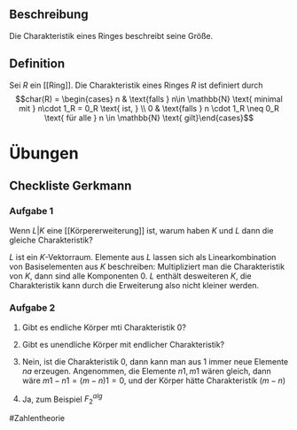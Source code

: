 ## Beschreibung
Die Charakteristik eines Ringes beschreibt seine Größe.

## Definition
Sei $R$ ein [[Ring]]. Die Charakteristik eines Ringes $R$ ist definiert durch
$$char(R) = \begin{cases} n & \text{falls } n\in \mathbb{N} \text{ minimal mit } n\cdot 1_R = 0_R \text{ ist, } \\ 0 & \text{falls } n \cdot 1_R \neq 0_R \text{ für alle } n \in \mathbb{N} \text{ gilt}\end{cases}$$

# Übungen 
## Checkliste Gerkmann
### Aufgabe 1
Wenn $L|K$ eine [[Körpererweiterung]] ist, warum haben $K$ und $L$ dann die gleiche Charakteristik?

$L$ ist ein $K$-Vektorraum. Elemente aus $L$ lassen sich als Linearkombination von Basiselementen aus $K$ beschreiben:
Multipliziert man die Charakteristik von $K$, dann sind alle Komponenten $0$. $L$ enthält desweiteren $K$, die Charakteristik kann durch die Erweiterung also nicht kleiner werden.

### Aufgabe 2
1. Gibt es endliche Körper mti Charakteristik $0$?
2. Gibt es unendliche Körper mit endlicher Charakteristik?

1. Nein, ist die Charakteristik 0, dann kann man aus $1$ immer neue Elemente $na$ erzeugen. Angenommen, die Elemente $n1, m1$ wären gleich, dann wäre $m1-n1 = (m-n)1 = 0$, und der Körper hätte Charakteristik $(m-n)$
2. Ja, zum Beispiel $F_2^{alg}$


#Zahlentheorie 